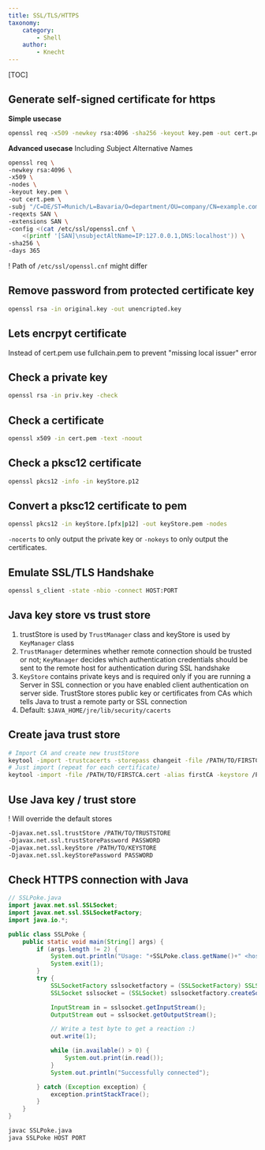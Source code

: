 ```yaml
---
title: SSL/TLS/HTTPS
taxonomy:
    category:
        - Shell
    author:
        - Knecht
---
```


[TOC]

## Generate self-signed certificate for https
**Simple usecase**
```bash
openssl req -x509 -newkey rsa:4096 -sha256 -keyout key.pem -out cert.pem -days 365
```

**Advanced usecase**
Including *S*ubject *A*lternative *N*ames
```bash
openssl req \
-newkey rsa:4096 \
-x509 \
-nodes \
-keyout key.pem \
-out cert.pem \
-subj "/C=DE/ST=Munich/L=Bavaria/O=department/OU=company/CN=example.com" \
-reqexts SAN \
-extensions SAN \
-config <(cat /etc/ssl/openssl.cnf \
    <(printf '[SAN]\nsubjectAltName=IP:127.0.0.1,DNS:localhost')) \
-sha256 \
-days 365
```
! Path of `/etc/ssl/openssl.cnf` might differ

## Remove password from protected certificate key
```bash
openssl rsa -in original.key -out unencripted.key
```
## Lets encrpyt certificate
Instead of cert.pem use fullchain.pem to prevent "missing local issuer" error

## Check a private key
```bash
openssl rsa -in priv.key -check
```

## Check a certificate
```bash
openssl x509 -in cert.pem -text -noout
```

## Check a pksc12 certificate
```bash
openssl pkcs12 -info -in keyStore.p12
```

## Convert a pksc12 certificate to pem
```bash
openssl pkcs12 -in keyStore.[pfx|p12] -out keyStore.pem -nodes
```
`-nocerts` to only output the private key or `-nokeys` to only output the certificates.

## Emulate SSL/TLS Handshake
```bash
openssl s_client -state -nbio -connect HOST:PORT
```

## Java key store vs trust store

1. trustStore is used by `TrustManager` class and keyStore is used by `KeyManager` class
1. `TrustManager` determines whether remote connection should be trusted or not; `KeyManager` decides which authentication credentials should be sent to the remote host for authentication during SSL handshake
1. `KeyStore` contains private keys and is required only if you are running a Server in SSL connection or you have enabled client authentication on server side. TrustStore stores public key or certificates from CAs which tells Java to trust a remote party or SSL connection
1. Default: `$JAVA_HOME/jre/lib/security/cacerts`

## Create java trust store
```bash
# Import CA and create new trustStore
keytool -import -trustcacerts -storepass changeit -file /PATH/TO/FIRSTCA.cert -alias firstCA -keystore /PATH/TO/TRUSTSTORE
# Just import (repeat for each certificate)
keytool -import -file /PATH/TO/FIRSTCA.cert -alias firstCA -keystore /PATH/TO/TRUSTSTORE
```

## Use Java key / trust store
! Will override the default stores
```bash
-Djavax.net.ssl.trustStore /PATH/TO/TRUSTSTORE
-Djavax.net.ssl.trustStorePassword PASSWORD
-Djavax.net.ssl.keyStore /PATH/TO/KEYSTORE
-Djavax.net.ssl.keyStorePassword PASSWORD
```

## Check HTTPS connection with Java

```java
// SSLPoke.java
import javax.net.ssl.SSLSocket;
import javax.net.ssl.SSLSocketFactory;
import java.io.*;

public class SSLPoke {
    public static void main(String[] args) {
        if (args.length != 2) {
            System.out.println("Usage: "+SSLPoke.class.getName()+" <host> <port>");
            System.exit(1);
        }
        try {
            SSLSocketFactory sslsocketfactory = (SSLSocketFactory) SSLSocketFactory.getDefault();
            SSLSocket sslsocket = (SSLSocket) sslsocketfactory.createSocket(args[0], Integer.parseInt(args[1]));

            InputStream in = sslsocket.getInputStream();
            OutputStream out = sslsocket.getOutputStream();

            // Write a test byte to get a reaction :)
            out.write(1);

            while (in.available() > 0) {
                System.out.print(in.read());
            }
            System.out.println("Successfully connected");

        } catch (Exception exception) {
            exception.printStackTrace();
        }
    }
}
```
```bash
javac SSLPoke.java
java SSLPoke HOST PORT
```